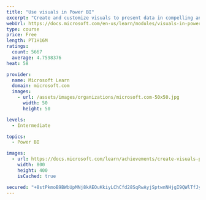 ```yaml
---
title: "Use visuals in Power BI"
excerpt: "Create and customize visuals to present data in compelling and insightful ways."
webUrl: https://docs.microsoft.com/en-us/learn/modules/visuals-in-power-bi/
type: course
price: Free
length: PT1H16M
ratings:
  count: 5667
  average: 4.7598376
heat: 58

provider:
  name: Microsoft Learn
  domain: microsoft.com
  images:
    - url: /assets/images/organizations/microsoft.com-50x50.jpg
      width: 50
      height: 50

levels:
  - Intermediate

topics:
  - Power BI

images:
  - url: https://docs.microsoft.com/learn/achievements/create-visuals-power-bi-desktop-social.png
    width: 800
    height: 400
    isCached: true

secured: "+8stPkmoB9BWbUpMNj8kAEOuKkiyLChCfd28SqRwAyjSptwnNHjgI9QWlTfJypqacpkqGkPAD9CTffuoibr9alMrpaY1N8tWfSeH6b+6UrMZG+VW79OaxyMAUAPxAQhfAbpw4r014ybc/9HZBdKy+tqgf9K/txZlnQ3bEZMFPiQwUXvjPmkgofilbWf/RqACnXao3CNazN2CGYOzALGCm4pIfKM/g32DEbxV56fESvK6X0kg/CAzsCf2irJK0A4PNoTgjWbd/mGut+AIYO6qWZF2lvEJ0zFcLyuBDeQAciQz/Av+iiczifggVZ5pC56PBb97LMMYC6Ea0OOgsCXAuRKdhUczFUGjW0S9scD2x32m4bfyNILmbq9Dl2uqVhJ/4JkHhe+NfDcypLFhiraQ8rPCqVFr7Md8YikYPVlflWo=;T7JtSQPKUspb4P9Hv5AzgA=="
---
```


